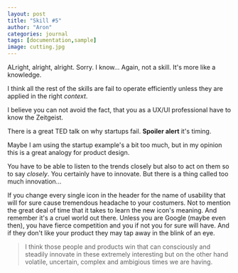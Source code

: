 ```yaml
---
layout: post
title: "Skill #5"
author: "Aron"
categories: journal
tags: [documentation,sample]
image: cutting.jpg
---
```


ALright, alright, alright. Sorry. I know... Again, not a skill. It's more like a knowledge.

I think all the rest of the skills are fail to operate efficiently unless they are applied in the right *context*.

I believe you can not avoid the fact, that you as a UX/UI professional have to know the Zeitgeist.

There is a great TED talk on why startups fail. **Spoiler alert** it's timing. 

Maybe I am using the startup example's a bit too much, but in my opinion this is a great analogy for product design.

You have to be able to listen to the trends closely but also to act on them so to say *closely*. You certainly have to innovate. But there is a thing called too much innovation... 

If you change every single icon in the header for the name of usability that will for sure cause tremendous headache to your costumers. Not to mention the great deal of time that it takes to learn the new icon's meaning. And remember it's a cruel world out there. Unless you are Google (maybe even then), you have fierce competition 
and you if not you for sure will have. And if they don't like your product they may tap away in the blink of an eye. 

> I think those people and products win that can consciously and steadily innovate in these extremely interesting but on the other hand volatile, uncertain, complex and ambigious times we are having.


